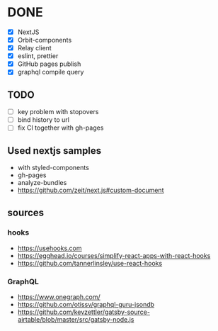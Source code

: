 # DONE

- [x] NextJS
- [x] Orbit-components
- [x] Relay client
- [x] eslint, prettier
- [x] GitHub pages publish
- [x] graphql compile query

## TODO

- [ ] key problem with stopovers
- [ ] bind history to url
- [ ] fix CI together with gh-pages

## Used nextjs samples

- with styled-components
- gh-pages
- analyze-bundles
- https://github.com/zeit/next.js#custom-document

## sources

### hooks

- https://usehooks.com
- https://egghead.io/courses/simplify-react-apps-with-react-hooks
- https://github.com/tannerlinsley/use-react-hooks

### GraphQL

- https://www.onegraph.com/
- https://github.com/otissv/graphql-guru-jsondb
- https://github.com/kevzettler/gatsby-source-airtable/blob/master/src/gatsby-node.js
